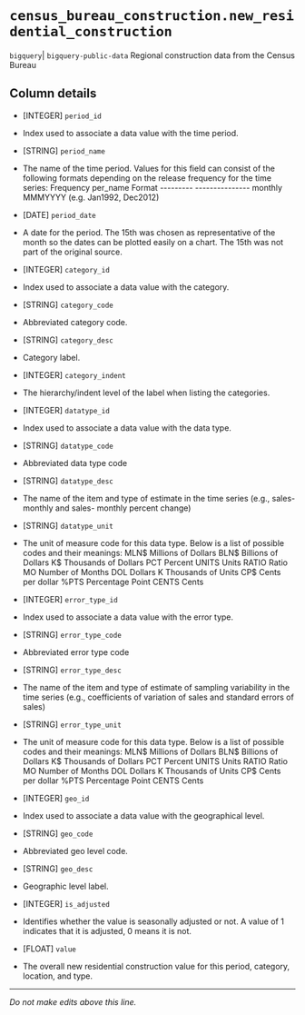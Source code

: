 # `census_bureau_construction.new_residential_construction`
`bigquery`| `bigquery-public-data`
Regional construction data from the Census Bureau

## Column details
* [INTEGER]   `period_id`
 - Index used to associate a data value with the time period.
* [STRING]    `period_name`
 - The name of the time period. Values for this field can  consist of the following formats depending on the  release frequency for the time series:   Frequency       per_name Format   ---------       ---------------   monthly         MMMYYYY (e.g. Jan1992, Dec2012)
* [DATE]      `period_date`
 - A date for the period. The 15th was chosen as representative of the month so the dates can be plotted easily on a chart. The 15th was not part of the original source.
* [INTEGER]   `category_id`
 - Index used to associate a data value with the category.
* [STRING]    `category_code`
 - Abbreviated category code.
* [STRING]    `category_desc`
 - Category label.
* [INTEGER]   `category_indent`
 - The hierarchy/indent level of the label when listing the categories.
* [INTEGER]   `datatype_id`
 - Index used to associate a data value with the data type.
* [STRING]    `datatype_code`
 - Abbreviated data type code
* [STRING]    `datatype_desc`
 - The name of the item and type of estimate in the time series (e.g., sales- monthly and sales- monthly percent change)
* [STRING]    `datatype_unit`
 - The unit of measure code for this data type. Below is  a list of possible codes and their meanings:   MLN$   Millions of Dollars  BLN$   Billions of Dollars   K$     Thousands of Dollars   PCT    Percent   UNITS  Units  RATIO  Ratio   MO     Number of Months   DOL    Dollars  K      Thousands of Units CP$    Cents per dollar  %PTS   Percentage Point  CENTS  Cents
* [INTEGER]   `error_type_id`
 - Index used to associate a data value with the error type.
* [STRING]    `error_type_code`
 - Abbreviated error type code
* [STRING]    `error_type_desc`
 - The name of the item and type of estimate of sampling variability in the time series (e.g., coefficients of variation of sales and standard errors of sales)
* [STRING]    `error_type_unit`
 - The unit of measure code for this data type. Below is  a list of possible codes and their meanings:   MLN$   Millions of Dollars  BLN$   Billions of Dollars   K$     Thousands of Dollars   PCT    Percent   UNITS  Units  RATIO  Ratio   MO     Number of Months   DOL    Dollars  K      Thousands of Units CP$    Cents per dollar  %PTS   Percentage Point  CENTS  Cents
* [INTEGER]   `geo_id`
 - Index used to associate a data value with the geographical level.
* [STRING]    `geo_code`
 - Abbreviated geo level code.
* [STRING]    `geo_desc`
 - Geographic level label.
* [INTEGER]   `is_adjusted`
 - Identifies whether the value is seasonally adjusted or not. A value of 1 indicates that it is adjusted, 0 means it is not.
* [FLOAT]     `value`
 - The overall new residential construction value for this period, category, location, and type.

-------------------------------------------------------------------------------
*Do not make edits above this line.*
